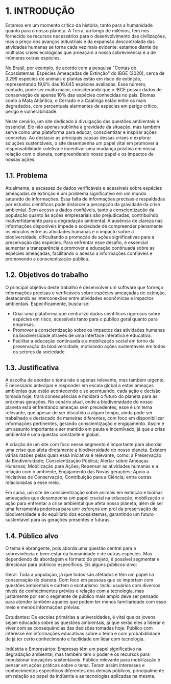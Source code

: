 # 1. INTRODUÇÃO

Estamos em um momento crítico da história, tanto para a humanidade quanto para o nosso planeta. A Terra, ao longo de milênios, tem nos fornecido os recursos necessários para o desenvolvimento das civilizações, mas o preço dos avanços industriais e da expansão descontrolada das atividades humanas se torna cada vez mais evidente: estamos diante de múltiplas crises ecológicas que ameaçam a nossa sobrevivência e a de inúmeras outras espécies.

No Brasil, por exemplo, de acordo com a pesquisa "Contas de Ecossistemas: Espécies Ameaçadas de Extinção" do IBGE (2020), cerca de 3.299 espécies de animais e plantas estão em risco de extinção, representando 19,8% das 16.645 espécies avaliadas. Esse número, contudo, pode ser muito maior, considerando que o IBGE possui dados de conservação de apenas 10% das espécies conhecidas no país. Biomas como a Mata Atlântica, o Cerrado e a Caatinga estão entre os mais degradados, com percentuais alarmantes de espécies em perigo crítico, perigo e vulnerabilidade.

Neste cenário, um site dedicado à divulgação das questões ambientais é essencial. Ele não apenas sublinha a gravidade da situação, mas também serve como uma plataforma para educar, conscientizar e inspirar ações concretas. Ao destacar as principais causas dessas crises e explorar soluções sustentáveis, o site desempenha um papel vital em promover a responsabilidade coletiva e incentivar uma mudança positiva em nossa relação com o planeta, compreendendo nosso papel e os impactos de nossas ações.

## 1.1. Problema

Atualmente, a escassez de dados verificáveis e acessíveis sobre espécies ameaçadas de extinção é um problema significativo em um mundo saturado de informações. Essa falta de informações precisas e respaldadas por estudos científicos pode distorcer a percepção da gravidade da crise ambiental. Sem acesso a dados confiáveis, tanto a conscientização da população quanto às ações empresariais são prejudicadas, contribuindo inadvertidamente para a degradação ambiental. A ausência de clareza nas informações disponíveis impede a sociedade de compreender plenamente os vínculos entre as atividades humanas e o impacto sobre a biodiversidade, dificultando a promoção de ações significativas para a preservação das espécies. Para enfrentar esse desafio, é essencial aumentar a transparência e promover a educação continuada sobre as espécies ameaçadas, facilitando o acesso a informações confiáveis e promovendo a conscientização pública.

## 1.2. Objetivos do trabalho

O principal objetivo deste trabalho é desenvolver um software que forneça informações precisas e verificáveis sobre espécies ameaçadas de extinção, destacando as interconexões entre atividades econômicas e impactos ambientais. Especificamente, busca-se:
- Criar uma plataforma que centralize dados científicos rigorosos sobre espécies em risco, acessíveis tanto para o público geral quanto para empresas.
- Promover a conscientização sobre os impactos das atividades humanas na biodiversidade através de uma interface interativa e educativa.
- Facilitar a educação continuada e a mobilização social em torno da preservação da biodiversidade, motivando ações sustentáveis em todos os setores da sociedade.

## 1.3. Justificativa

A escolha de abordar o tema não é apenas relevante, mas também urgente. É necessário antecipar e responder em escala global a estas ameaças ambientas que estão acontecendo e se acentuando, cada ação e decisão tomada hoje, trará consequências e moldará o futuro do planeta para as próximas gerações. No cenário atual, onde a biodiversidade do nosso planeta está enfrentando ameaças sem precedentes, esse é um tema relevante, que apesar de ser discutido a algum tempo, ainda pode ser trabalhado e destacado de maneiras diferentes, com foco em disponibilizar informações pertinentes, gerando conscientização e engajamento. Assim é um assunto importante a ser mantido em pauta e incentivado, já que a crise ambiental é uma questão constante e global. 

A criação de um site com foco nesse segmento é importante para abordar uma crise que afeta diretamente a biodiversidade do nosso planeta. Existem várias razões pelas quais essa iniciativa é relevante, como:  a Preservação da Biodiversidade; Conscientização Pública; Alertar sobre Ameaças Humanas; Mobilização para Ações; Repensar as atividades humanas e a relação com o ambiente, Engajamento das Novas gerações; Apoio a Iniciativas de Conservação; Contribuição para a Ciência; entre outras relacionadas a esse meio. 

Em suma, um site de conscientização sobre animais em extinção e biomas ameaçados que desempenha um papel crucial na educação, mobilização e ação para enfrentar a crise ambiental que afeta nosso planeta, além de ser uma ferramenta poderosa para unir esforços em prol da preservação da biodiversidade e do equilíbrio dos ecossistemas, garantindo um futuro sustentável para as gerações presentes e futuras.

## 1.4. Público alvo

O tema é abrangente, pois aborda uma questão central para a sobrevivência e bem-estar da humanidade e de outras espécies. Mas dependendo da abordagem e formato do projeto, é possível segmentar e direcionar para públicos específicos. Eis alguns públicos-alvo:

Geral: Toda a população, já que todos são afetados e têm um papel na conservação do planeta. Com foco em pessoas que se importam com questões ambientais e curtem o ecoturismo. Inclui usuários com diversos níveis de conhecimentos prévios e relação com a tecnologia, mas justamente por ser o segmente de público mais amplo deve ser pensado para atender também aqueles que podem ter menos familiaridade com esse meio e menos informações prévias. 

Estudantes: De escolas primárias a universidades, é vital que os jovens sejam educados sobre as questões ambientais, já que serão eles a liderar e viver com as consequências das decisões tomadas hoje. Público com interesse em informações educativas sobre o tema e com probabiblidade de já ter certo conhecimento e facilidade em lidar com tecnologia.

Indústria e Empresários: Empresas têm um papel significativo na degradação ambiental, mas também têm o poder e os recursos para impulsionar inovações sustentáveis. Público relevante para mobilização e pensar em ações práticas sobre o tema. Teram assim interesses e conhecimentos específicos diferentes dos demais públicos, principalmente em relação ao papel da indústria e as tecnologias aplicadas na mesma.

